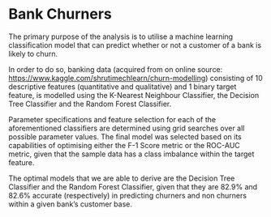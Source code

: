 # Bank Churners

The primary purpose of the analysis is to utilise a machine learning classification model that can predict whether or not a customer of a bank is likely to churn. 

In order to do so, banking data (acquired from on online source: https://www.kaggle.com/shrutimechlearn/churn-modelling) consisting of 10 descriptive features (quantitative and qualitative) and 1 binary target feature, is modelled using the K-Nearest Neighbour Classifier, the Decision Tree Classifier and the Random Forest Classifier. 

Parameter specifications and feature selection for each of the aforementioned classifiers are determined using grid searches over all possible parameter values. The final model was selected based on its capabilities of optimising either the F-1 Score metric or the ROC-AUC metric, given that the sample data has a class imbalance within the target feature. 

The optimal models that we are able to derive are the Decision Tree Classifier and the Random Forest Classifier, given that they are 82.9% and 82.6% accurate (respectively) in predicting churners and non churners within a given bank’s customer base.
